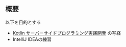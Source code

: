 ## 概要

以下を目的とする

- [Kotlin サーバーサイドプログラミング実践開発](https://gihyo.jp/book/2021/978-4-297-11859-4) の写経
- IntelliJ IDEAの練習
